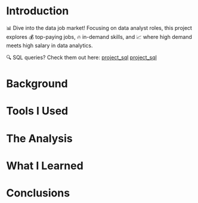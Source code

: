 # Introduction
📊 Dive into the data job market! Focusing on data analyst roles, this project explores 💰 top-paying jobs, 🔥 in-demand skills, and 📈 where high demand meets high salary in data analytics.

🔍 SQL queries? Check them out here: [project_sql](https://github.com/Diva-15/SQL_Project_Data_job_Analysis)
                                    [project_sql](/project_sql/)
# Background
# Tools I Used
# The Analysis
# What I Learned
# Conclusions
